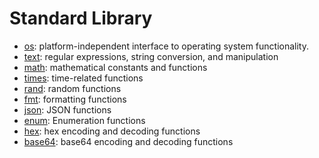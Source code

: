 # Standard Library

- [os](https://github.com/d5/tengo/blob/master/docs/stdlib-os.md):
  platform-independent interface to operating system functionality.
- [text](https://github.com/d5/tengo/blob/master/docs/stdlib-text.md): regular
  expressions, string conversion, and manipulation
- [math](https://github.com/d5/tengo/blob/master/docs/stdlib-math.md):
  mathematical constants and functions
- [times](https://github.com/d5/tengo/blob/master/docs/stdlib-times.md):
  time-related functions
- [rand](https://github.com/d5/tengo/blob/master/docs/stdlib-rand.md):
  random functions
- [fmt](https://github.com/d5/tengo/blob/master/docs/stdlib-fmt.md):
  formatting functions
- [json](https://github.com/d5/tengo/blob/master/docs/stdlib-json.md): JSON
  functions
- [enum](https://github.com/d5/tengo/blob/master/docs/stdlib-enum.md):
  Enumeration functions
- [hex](https://github.com/d5/tengo/blob/master/docs/stdlib-hex.md): hex
  encoding and decoding functions
- [base64](https://github.com/d5/tengo/blob/master/docs/stdlib-base64.md):
  base64 encoding and decoding functions
